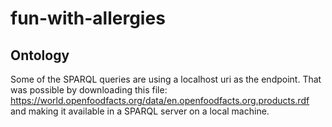 # fun-with-allergies

## Ontology
Some of the SPARQL queries are using a localhost uri as the endpoint. That was possible by downloading this file: https://world.openfoodfacts.org/data/en.openfoodfacts.org.products.rdf and making it available in a SPARQL server on a local machine.
